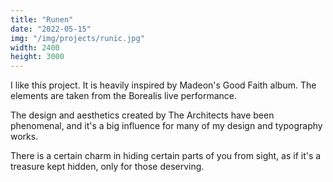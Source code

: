 ```yaml
---
title: "Runen"
date: "2022-05-15"
img: "/img/projects/runic.jpg"
width: 2400
height: 3000
---
```


I like this project. It is heavily inspired by Madeon's Good Faith album. The elements are taken from the Borealis live performance.

The design and aesthetics created by The Architects have been phenomenal, and it's a big influence for many of my design and typography works.

There is a certain charm in hiding certain parts of you from sight, as if it's a treasure kept hidden, only for those deserving.
